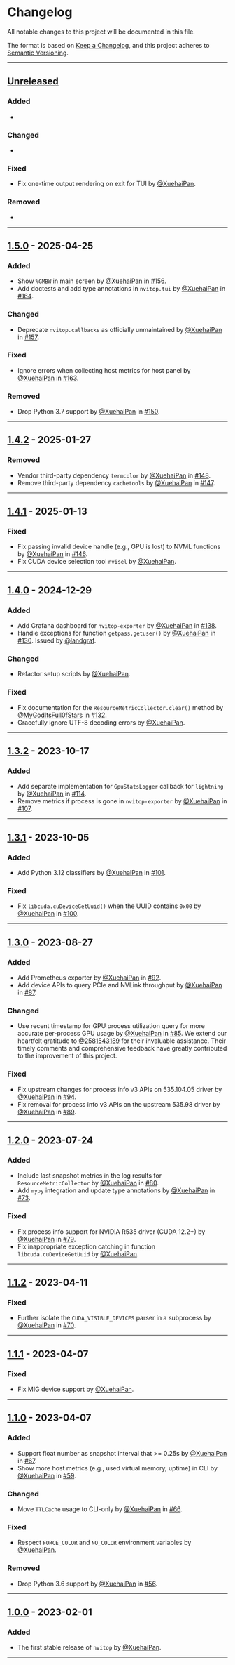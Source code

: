 # Changelog

<!-- markdownlint-disable no-duplicate-header -->

All notable changes to this project will be documented in this file.

The format is based on [Keep a Changelog](https://keepachangelog.com/en/1.0.0/),
and this project adheres to [Semantic Versioning](https://semver.org/spec/v2.0.0.html).

------

## [Unreleased]

### Added

-

### Changed

-

### Fixed

- Fix one-time output rendering on exit for TUI by [@XuehaiPan](https://github.com/XuehaiPan).

### Removed

-

------

## [1.5.0] - 2025-04-25

### Added

- Show `%GMBW` in main screen by [@XuehaiPan](https://github.com/XuehaiPan) in [#156](https://github.com/XuehaiPan/nvitop/pull/156).
- Add doctests and add type annotations in `nvitop.tui` by [@XuehaiPan](https://github.com/XuehaiPan) in [#164](https://github.com/XuehaiPan/nvitop/pull/164).

### Changed

- Deprecate `nvitop.callbacks` as officially unmaintained by [@XuehaiPan](https://github.com/XuehaiPan) in [#157](https://github.com/XuehaiPan/nvitop/pull/157).

### Fixed

- Ignore errors when collecting host metrics for host panel by [@XuehaiPan](https://github.com/XuehaiPan) in [#163](https://github.com/XuehaiPan/nvitop/pull/163).

### Removed

- Drop Python 3.7 support by [@XuehaiPan](https://github.com/XuehaiPan) in [#150](https://github.com/XuehaiPan/nvitop/pull/150).

------

## [1.4.2] - 2025-01-27

### Removed

- Vendor third-party dependency `termcolor` by [@XuehaiPan](https://github.com/XuehaiPan) in [#148](https://github.com/XuehaiPan/nvitop/pull/148).
- Remove third-party dependency `cachetools` by [@XuehaiPan](https://github.com/XuehaiPan) in [#147](https://github.com/XuehaiPan/nvitop/pull/147).

------

## [1.4.1] - 2025-01-13

### Fixed

- Fix passing invalid device handle (e.g., GPU is lost) to NVML functions by [@XuehaiPan](https://github.com/XuehaiPan) in [#146](https://github.com/XuehaiPan/nvitop/pull/146).
- Fix CUDA device selection tool `nvisel` by [@XuehaiPan](https://github.com/XuehaiPan).

------

## [1.4.0] - 2024-12-29

### Added

- Add Grafana dashboard for `nvitop-exporter` by [@XuehaiPan](https://github.com/XuehaiPan) in [#138](https://github.com/XuehaiPan/nvitop/pull/138).
- Handle exceptions for function `getpass.getuser()` by [@XuehaiPan](https://github.com/XuehaiPan) in [#130](https://github.com/XuehaiPan/nvitop/pull/130). Issued by [@landgraf](https://github.com/landgraf).

### Changed

- Refactor setup scripts by [@XuehaiPan](https://github.com/XuehaiPan).

### Fixed

- Fix documentation for the `ResourceMetricCollector.clear()` method by [@MyGodItsFull0fStars](https://github.com/MyGodItsFull0fStars) in [#132](https://github.com/XuehaiPan/nvitop/pull/132).
- Gracefully ignore UTF-8 decoding errors by [@XuehaiPan](https://github.com/XuehaiPan).

------

## [1.3.2] - 2023-10-17

### Added

- Add separate implementation for `GpuStatsLogger` callback for `lightning` by [@XuehaiPan](https://github.com/XuehaiPan) in [#114](https://github.com/XuehaiPan/nvitop/pull/114).
- Remove metrics if process is gone in `nvitop-exporter` by [@XuehaiPan](https://github.com/XuehaiPan) in [#107](https://github.com/XuehaiPan/nvitop/pull/107).

------

## [1.3.1] - 2023-10-05

### Added

- Add Python 3.12 classifiers by [@XuehaiPan](https://github.com/XuehaiPan) in [#101](https://github.com/XuehaiPan/nvitop/pull/101).

### Fixed

- Fix `libcuda.cuDeviceGetUuid()` when the UUID contains `0x00` by [@XuehaiPan](https://github.com/XuehaiPan) in [#100](https://github.com/XuehaiPan/nvitop/pull/100).

------

## [1.3.0] - 2023-08-27

### Added

- Add Prometheus exporter by [@XuehaiPan](https://github.com/XuehaiPan) in [#92](https://github.com/XuehaiPan/nvitop/pull/92).
- Add device APIs to query PCIe and NVLink throughput by [@XuehaiPan](https://github.com/XuehaiPan) in [#87](https://github.com/XuehaiPan/nvitop/pull/87).

### Changed

- Use recent timestamp for GPU process utilization query for more accurate per-process GPU usage by [@XuehaiPan](https://github.com/XuehaiPan) in [#85](https://github.com/XuehaiPan/nvitop/pull/85). We extend our heartfelt gratitude to [@2581543189](https://github.com/2581543189) for their invaluable assistance. Their timely comments and comprehensive feedback have greatly contributed to the improvement of this project.

### Fixed

- Fix upstream changes for process info v3 APIs on 535.104.05 driver by [@XuehaiPan](https://github.com/XuehaiPan) in [#94](https://github.com/XuehaiPan/nvitop/pull/94).
- Fix removal for process info v3 APIs on the upstream 535.98 driver by [@XuehaiPan](https://github.com/XuehaiPan) in [#89](https://github.com/XuehaiPan/nvitop/pull/89).

------

## [1.2.0] - 2023-07-24

### Added

- Include last snapshot metrics in the log results for `ResourceMetricCollector` by [@XuehaiPan](https://github.com/XuehaiPan) in [#80](https://github.com/XuehaiPan/nvitop/pull/80).
- Add `mypy` integration and update type annotations by [@XuehaiPan](https://github.com/XuehaiPan) in [#73](https://github.com/XuehaiPan/nvitop/pull/73).

### Fixed

- Fix process info support for NVIDIA R535 driver (CUDA 12.2+) by [@XuehaiPan](https://github.com/XuehaiPan) in [#79](https://github.com/XuehaiPan/nvitop/pull/79).
- Fix inappropriate exception catching in function `libcuda.cuDeviceGetUuid` by [@XuehaiPan](https://github.com/XuehaiPan).

------

## [1.1.2] - 2023-04-11

### Fixed

- Further isolate the `CUDA_VISIBLE_DEVICES` parser in a subprocess by [@XuehaiPan](https://github.com/XuehaiPan) in [#70](https://github.com/XuehaiPan/nvitop/pull/70).

------

## [1.1.1] - 2023-04-07

### Fixed

- Fix MIG device support by [@XuehaiPan](https://github.com/XuehaiPan).

------

## [1.1.0] - 2023-04-07

### Added

- Support float number as snapshot interval that >= 0.25s by [@XuehaiPan](https://github.com/XuehaiPan) in [#67](https://github.com/XuehaiPan/nvitop/pull/67).
- Show more host metrics (e.g., used virtual memory, uptime) in CLI by [@XuehaiPan](https://github.com/XuehaiPan) in [#59](https://github.com/XuehaiPan/nvitop/pull/59).

### Changed

- Move `TTLCache` usage to CLI-only by [@XuehaiPan](https://github.com/XuehaiPan) in [#66](https://github.com/XuehaiPan/nvitop/pull/66).

### Fixed

- Respect `FORCE_COLOR` and `NO_COLOR` environment variables by [@XuehaiPan](https://github.com/XuehaiPan).

### Removed

- Drop Python 3.6 support by [@XuehaiPan](https://github.com/XuehaiPan) in [#56](https://github.com/XuehaiPan/nvitop/pull/56).

------

## [1.0.0] - 2023-02-01

### Added

- The first stable release of `nvitop` by [@XuehaiPan](https://github.com/XuehaiPan).

------

[Unreleased]: https://github.com/XuehaiPan/nvitop/compare/v1.5.0...HEAD
[1.5.0]: https://github.com/XuehaiPan/nvitop/releases/tag/v1.5.0
[1.4.2]: https://github.com/XuehaiPan/nvitop/releases/tag/v1.4.2
[1.4.1]: https://github.com/XuehaiPan/nvitop/releases/tag/v1.4.1
[1.4.0]: https://github.com/XuehaiPan/nvitop/releases/tag/v1.4.0
[1.3.2]: https://github.com/XuehaiPan/nvitop/releases/tag/v1.3.2
[1.3.1]: https://github.com/XuehaiPan/nvitop/releases/tag/v1.3.1
[1.3.0]: https://github.com/XuehaiPan/nvitop/releases/tag/v1.3.0
[1.2.0]: https://github.com/XuehaiPan/nvitop/releases/tag/v1.2.0
[1.1.2]: https://github.com/XuehaiPan/nvitop/releases/tag/v1.1.2
[1.1.1]: https://github.com/XuehaiPan/nvitop/releases/tag/v1.1.1
[1.1.0]: https://github.com/XuehaiPan/nvitop/releases/tag/v1.1.0
[1.0.0]: https://github.com/XuehaiPan/nvitop/releases/tag/v1.0.0
